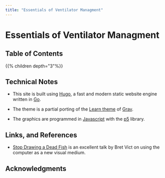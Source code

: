 ```yaml
---
title: "Essentials of Ventilator Managment"
---
```

# Essentials of Ventilator Managment
## Table of Contents
{{% children depth="3"%}}
## Technical Notes
- This site is built using [Hugo](https://gohugo.io/),  a fast and modern static website engine written in [Go](https://golang.org/).

- The theme is a partial porting of the [Learn theme](http://learn.getgrav.org/) of [Grav](https://getgrav.org/).

- The graphics are programmed in [Javascript](https://developer.mozilla.org/en-US/docs/Web/javascript) with the [p5](http://p5js.org/) library.

## Links, and References
- [Stop Drawing a Dead Fish](http://worrydream.com/#!/StopDrawingDeadFish) is an excellent talk by Bret Vict on using the computer as a new visual medium.

## Acknowledgments